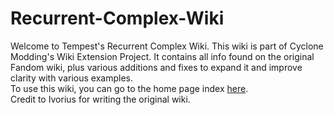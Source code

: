 # Recurrent-Complex-Wiki

Welcome to Tempest's Recurrent Complex Wiki. This wiki is part of Cyclone Modding's Wiki Extension Project. It contains all info found on the original Fandom wiki, plus various additions and fixes to expand it and improve clarity with various examples.\
To use this wiki, you can go to the home page index [here](https://github.com/NoMoreUsernames999/Recurrent-Complex-Wiki/wiki).\
Credit to Ivorius for writing the original wiki.
